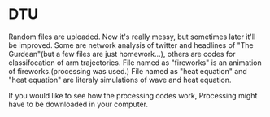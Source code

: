 # DTU

Random files are uploaded. Now it's really messy, but sometimes later it'll be improved.
Some are network analysis of twitter and headlines of "The Gurdean"(but a few files are just homework...), others are codes for classifocation of arm trajectories.
File named as "fireworks" is an animation of fireworks.(processing was used.)
File named as "heat equation" and "heat equation" are literaly simulations of wave and heat equation.

If you would like to see how the processing codes work, Processing might have to be downloaded in your computer. 
